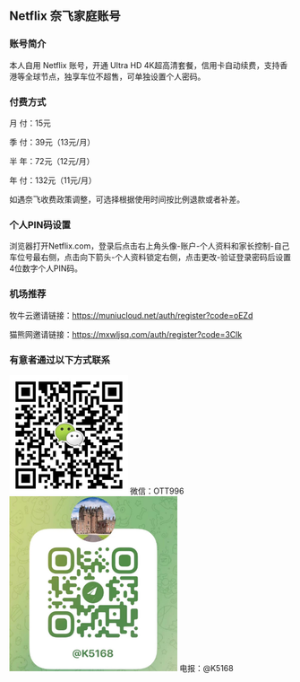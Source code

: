 ## Netflix 奈飞家庭账号

### 账号简介

本人自用 Netflix 账号，开通 Ultra HD 4K超高清套餐，信用卡自动续费，支持香港等全球节点，独享车位不超售，可单独设置个人密码。

### 付费方式

月  付：15元

季  付：39元（13元/月）

半  年：72元（12元/月）

年  付：132元（11元/月）

如遇奈飞收费政策调整，可选择根据使用时间按比例退款或者补差。

### 个人PIN码设置

浏览器打开Netflix.com，登录后点击右上角头像-账户-个人资料和家长控制-自己车位号最右侧，点击向下箭头-个人资料锁定右侧，点击更改-验证登录密码后设置4位数字个人PIN码。

### 机场推荐

牧牛云邀请链接：https://muniucloud.net/auth/register?code=oEZd

猫熊网邀请链接：https://mxwljsq.com/auth/register?code=3Clk

### 有意者通过以下方式联系

<img src="/IMG/wx.jpg?raw=true" alt="wx" style="zoom:25%;" position='left:300px;'/>
微信：OTT996 

<img src="/IMG/tg.jpg?raw=true" alt="wx" width="300" position='right:300px;'/>
电报：@K5168
